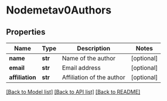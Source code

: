 # Nodemetav0Authors

## Properties
Name | Type | Description | Notes
------------ | ------------- | ------------- | -------------
**name** | **str** | Name of the author | [optional] 
**email** | **str** | Email address | [optional] 
**affiliation** | **str** | Affiliation of the author | [optional] 

[[Back to Model list]](../README.md#documentation-for-models) [[Back to API list]](../README.md#documentation-for-api-endpoints) [[Back to README]](../README.md)


